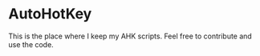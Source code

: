 # AutoHotKey
This is the place where I keep my AHK scripts. Feel free to contribute and use the code.
